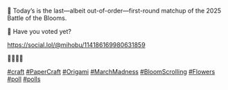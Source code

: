 🌹 Today’s is the last—albeit out-of-order—first-round matchup of the 2025 Battle of the Blooms.

🌸 Have you voted yet?

[<span class="invisible">https://</span><span class="ellipsis">social.lol/@mihobu/11418616998</span><span class="invisible">0631859</span>](https://social.lol/@mihobu/114186169980631859)

💐🌺🌷🌻

[\#<span>craft</span>](https://social.lol/tags/craft) [\#<span>PaperCraft</span>](https://social.lol/tags/PaperCraft) [\#<span>Origami</span>](https://social.lol/tags/Origami) [\#<span>MarchMadness</span>](https://social.lol/tags/MarchMadness) [\#<span>BloomScrolling</span>](https://social.lol/tags/BloomScrolling) [\#<span>Flowers</span>](https://social.lol/tags/Flowers) [\#<span>poll</span>](https://social.lol/tags/poll) [\#<span>polls</span>](https://social.lol/tags/polls)